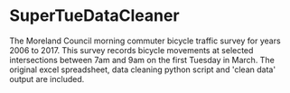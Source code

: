 # SuperTueDataCleaner
The Moreland Council morning commuter bicycle traffic survey for years 2006 to 2017. This survey records bicycle movements at selected intersections between 7am and 9am on the first Tuesday in March. The original excel spreadsheet, data cleaning python script and 'clean data' output are included.
